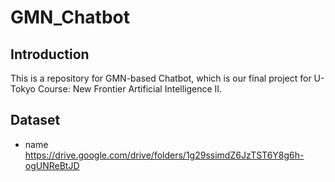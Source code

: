 # GMN_Chatbot
## Introduction
This is a repository for GMN-based Chatbot, which is our final project for U-Tokyo Course: New Frontier Artificial Intelligence II.
## Dataset
+ name
https://drive.google.com/drive/folders/1g29ssimdZ6JzTST6Y8g6h-ogUNReBtJD


